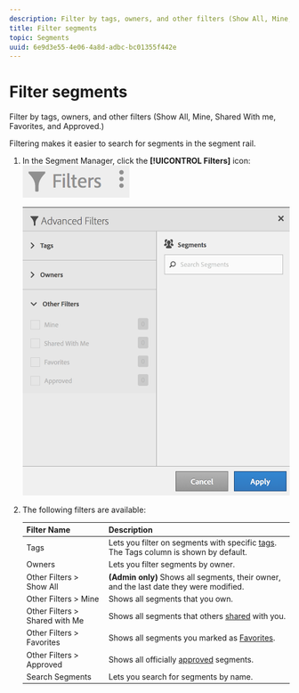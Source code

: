 ```yaml
---
description: Filter by tags, owners, and other filters (Show All, Mine, Shared With me, Favorites, and Approved.)
title: Filter segments
topic: Segments
uuid: 6e9d3e55-4e06-4a8d-adbc-bc01355f442e
---
```


# Filter segments

Filter by tags, owners, and other filters (Show All, Mine, Shared With me, Favorites, and Approved.)

Filtering makes it easier to search for segments in the segment rail.

1. In the Segment Manager, click the **[!UICONTROL Filters]** icon:  ![](assets/filter_icon.png)

   ![](assets/filtering.png)

1. The following filters are available:

   |  Filter Name  | Description  |
   |---|---|
   |  Tags  |Lets you filter on segments with specific [tags](/help/components/segmentation/segmentation-workflow/seg-tag.md). The Tags column is shown by default.  |
   |  Owners  | Lets you filter segments by owner.  |
   |  Other Filters > Show All  | **(Admin only)** Shows all segments, their owner, and the last date they were modified.  |
   |  Other Filters > Mine  | Shows all segments that you own.  |
   |  Other Filters > Shared with Me  |Shows all segments that others [shared](/help/components/segmentation/segmentation-workflow/t-seg-share.md) with you.  |
   |  Other Filters > Favorites  |Shows all segments you marked as [Favorites](/help/components/segmentation/segmentation-workflow/t-seg-favorite.md).  |
   |  Other Filters > Approved  |Shows all officially [approved](/help/components/segmentation/segmentation-workflow/seg-approve.md) segments.  |
   |  Search Segments  | Lets you search for segments by name.  |

